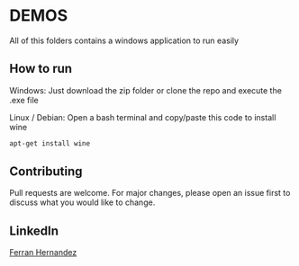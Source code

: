# DEMOS

All of this folders contains a windows application to run easily

## How to run

Windows:
Just download the zip folder or clone the repo and execute the .exe file

Linux / Debian:
Open a bash terminal and copy/paste this code to install wine

```bash
apt-get install wine
```

## Contributing
Pull requests are welcome. For major changes, please open an issue first to discuss what you would like to change.

## LinkedIn
[Ferran Hernandez](https://es.linkedin.com/in/ferran-hernández-510642187)